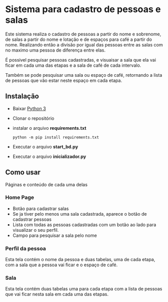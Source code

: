 # Sistema para cadastro de pessoas e salas

Este sistema realiza o cadastro de pessoas a partir do nome e sobrenome,
de salas a partir do nome e lotação e de espaços para café a partir do 
nome. Realizando então a divisão por igual das pessoas entre as salas 
com no maximo uma pessoa de diferença entre elas.

É possivel pesquisar pessoas cadastradas, e visuaisar a sala que ela vai
ficar em cada uma das etapas e a sala de café de cada intervalo.

Também se pode pesquisar uma sala ou espaço de café, retornando a lista
de pessoas que vão estar neste espaço em cada etapa.

## Instalação

- Baixar [Python 3](https://www.python.org/downloads/)
- Clonar o repositório
- instalar o arquivo **requirements.txt**

    ```python -m pip install requirements.txt```
- Executar o arquivo **start_bd.py**
- Executar o arquivo **inicializador.py**

## Como usar

Páginas e conteúdo de cada uma delas

### Home Page

- Botão para cadastrar salas
- Se ja tiver pelo menos uma sala cadastrada, aparece o botão de cadastrar 
pessoas 
- Lista com todas as pessoas cadastradas com um botão ao lado para visualizar
o seu perfil.
- Campo para pesquisar a sala pelo nome

### Perfil da pessoa

Esta tela contém o nome da pessoa e duas tabelas, uma de cada etapa,
com a sala que a pessoa vai ficar e o espaço de café.

### Sala

Esta tela contém duas tabelas uma para cada etapa com a lista de pessoas
que vai ficar nesta sala em cada uma das etapas.